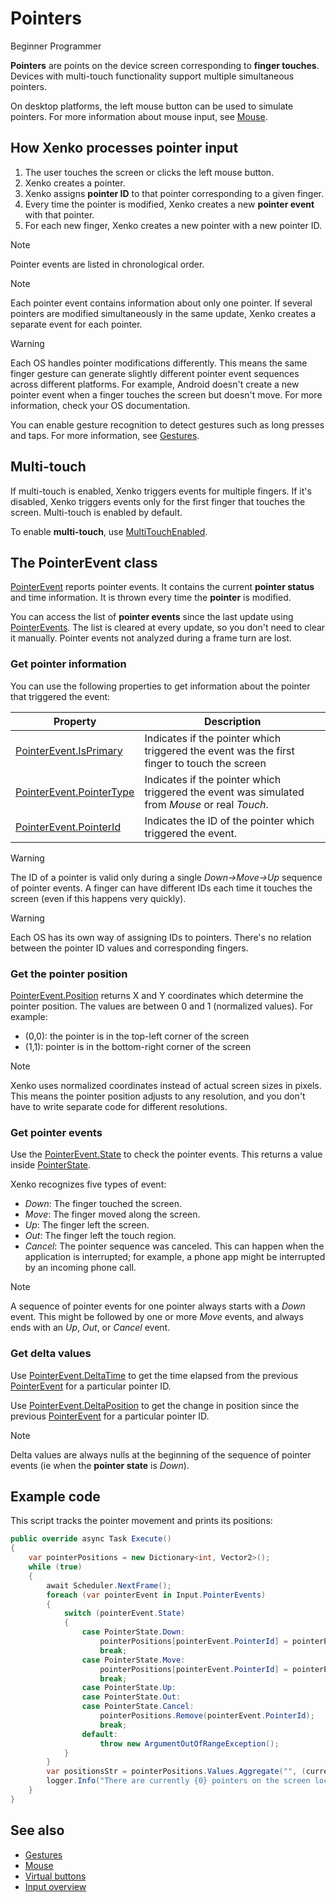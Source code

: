 # Pointers

<span class="label label-doc-level">Beginner</span>
<span class="label label-doc-audience">Programmer</span>

**Pointers** are points on the device screen corresponding to **finger touches**. Devices with multi-touch functionality support multiple simultaneous pointers.

On desktop platforms, the left mouse button can be used to simulate pointers. For more information about mouse input, see [Mouse](mouse.md).

## How Xenko processes pointer input

1. The user touches the screen or clicks the left mouse button.
2. Xenko creates a pointer.
3. Xenko assigns **pointer ID** to that pointer corresponding to a given finger.
4. Every time the pointer is modified, Xenko creates a new **pointer event** with that pointer.
5. For each new finger, Xenko creates a new pointer with a new pointer ID.

> [!Note]
> Pointer events are listed in chronological order.

> [!Note] 
> Each pointer event contains information about only one pointer. If several pointers are modified simultaneously in the same update, Xenko creates a separate event for each pointer.

> [!Warning]
> Each OS handles pointer modifications differently. This means the same finger gesture can generate slightly different pointer event sequences across different platforms. For example, Android doesn't create a new pointer event when a finger touches the screen but doesn't move.
For more information, check your OS documentation.

You can enable gesture recognition to detect gestures such as long presses and taps. For more information, see [Gestures](gestures.md).

## Multi-touch
If multi-touch is enabled, Xenko triggers events for multiple fingers. If it's disabled, Xenko triggers events only for the first finger that touches the screen. Multi-touch is enabled by default.

To enable **multi-touch**, use [MultiTouchEnabled](xref:SiliconStudio.Xenko.Input.InputManager.MultiTouchEnabled).

## The PointerEvent class

[PointerEvent](xref:SiliconStudio.Xenko.Input.PointerEvent) reports pointer events. It contains the current **pointer status** and time information. It is thrown every time the **pointer** is modified.

You can access the list of **pointer events** since the last update using 
[PointerEvents](xref:SiliconStudio.Xenko.Input.InputManager.PointerEvents). The list is cleared at every update, so you don't need to clear it manually. Pointer events not analyzed during a frame turn are lost.

### Get pointer information

You can use the following properties to get information about the pointer that triggered the event:

|Property|Description|
|--------|-----------|
|[PointerEvent.IsPrimary](xref:SiliconStudio.Xenko.Input.PointerEvent.IsPrimary)| Indicates if the pointer which triggered the event was the first finger to touch the screen |
|[PointerEvent.PointerType](xref:SiliconStudio.Xenko.Input.PointerEvent.PointerType) | Indicates if the pointer which triggered the event was simulated from _Mouse_ or real _Touch_. |
|[PointerEvent.PointerId](xref:SiliconStudio.Xenko.Input.PointerEvent.PointerId) | Indicates the ID of the pointer which triggered the event. |

> [!Warning]
> The ID of a pointer is valid only during a single _Down->Move->Up_ sequence of pointer events.
> A finger can have different IDs each time it touches the screen (even if this happens very quickly).

> [!Warning]
> Each OS has its own way of assigning IDs to pointers.
> There's no relation between the pointer ID values and corresponding fingers.

### Get the pointer position

[PointerEvent.Position](xref:SiliconStudio.Xenko.Input.PointerEvent.Position) returns X and Y coordinates which determine the pointer position. The values are between 0 and 1 (normalized values). For example:

* (0,0): the pointer is in the top-left corner of the screen
* (1,1): pointer is in the bottom-right corner of the screen

> [!Note] 
> Xenko uses normalized coordinates instead of actual screen sizes in pixels. This means the pointer position adjusts to any resolution, and you don't have to write separate code for different resolutions.

### Get pointer events

Use the [PointerEvent.State](xref:SiliconStudio.Xenko.Input.PointerEvent.State) to check the pointer events. This returns a value inside [PointerState](xref:SiliconStudio.Xenko.Input.PointerState).

Xenko recognizes five types of event:

* _Down_: The finger touched the screen.
* _Move_: The finger moved along the screen.
* _Up_: The finger left the screen.
* _Out_: The finger left the touch region.
* _Cancel_: The pointer sequence was canceled. This can happen when the application is interrupted; for example, a phone app might be interrupted by an incoming phone call.

> [!Note] 
> A sequence of pointer events for one pointer always starts with a _Down_ event. This might be followed by one or more _Move_ events, and always ends with an _Up_, _Out_, or _Cancel_ event.

### Get delta values

Use [PointerEvent.DeltaTime](xref:SiliconStudio.Xenko.Input.PointerEvent.DeltaTime) to get the time elapsed from the previous [PointerEvent](xref:SiliconStudio.Xenko.Input.PointerEvent) for a particular pointer ID.

Use [PointerEvent.DeltaPosition](xref:SiliconStudio.Xenko.Input.PointerEvent.DeltaPosition) to get the change in position since the previous [PointerEvent](xref:SiliconStudio.Xenko.Input.PointerEvent) for a particular pointer ID.

> [!Note] 
> Delta values are always nulls at the beginning of the sequence of pointer events (ie when the **pointer state** is _Down_).

## Example code

This script tracks the pointer movement and prints its positions:

```cs
public override async Task Execute()
{
	var pointerPositions = new Dictionary<int, Vector2>(); 
	while (true)
	{
		await Scheduler.NextFrame();
		foreach (var pointerEvent in Input.PointerEvents)
		{
			switch (pointerEvent.State)
			{
				case PointerState.Down:
					pointerPositions[pointerEvent.PointerId] = pointerEvent.Position;
					break;
				case PointerState.Move:
					pointerPositions[pointerEvent.PointerId] = pointerEvent.Position;
					break;
				case PointerState.Up:
				case PointerState.Out:
				case PointerState.Cancel:
					pointerPositions.Remove(pointerEvent.PointerId);
					break;
				default:
					throw new ArgumentOutOfRangeException();
			}
		}
		var positionsStr = pointerPositions.Values.Aggregate("", (current, pointer) => current + (pointer.ToString() + ", "));
		logger.Info("There are currently {0} pointers on the screen located at {1}", pointerPositions.Count, positionsStr);
	}
}
```

## See also
* [Gestures](gestures.md)
* [Mouse](mouse.md)
* [Virtual buttons](virtual-buttons.md)
* [Input overview](index.md)